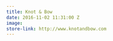 ```yaml
---
title: Knot & Bow
date: 2016-11-02 11:31:00 Z
image: 
store-link: http://www.knotandbow.com
---
```


